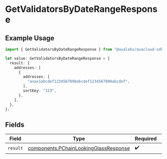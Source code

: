 # GetValidatorsByDateRangeResponse

## Example Usage

```typescript
import { GetValidatorsByDateRangeResponse } from "@avalabs/avacloud-sdk/models/operations";

let value: GetValidatorsByDateRangeResponse = {
  result: {
    addresses: [
      {
        addresses: [
          "avax1abcdef1234567890abcdef1234567890abcdef",
        ],
        sortKey: "123",
      },
    ],
  },
};
```

## Fields

| Field                                                                                          | Type                                                                                           | Required                                                                                       | Description                                                                                    |
| ---------------------------------------------------------------------------------------------- | ---------------------------------------------------------------------------------------------- | ---------------------------------------------------------------------------------------------- | ---------------------------------------------------------------------------------------------- |
| `result`                                                                                       | [components.PChainLookingGlassResponse](../../models/components/pchainlookingglassresponse.md) | :heavy_check_mark:                                                                             | N/A                                                                                            |